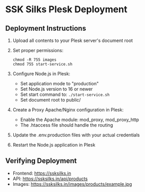 # SSK Silks Plesk Deployment

## Deployment Instructions

1. Upload all contents to your Plesk server's document root
2. Set proper permissions:
   ```
   chmod -R 755 images
   chmod 755 start-service.sh
   ```
3. Configure Node.js in Plesk:
   - Set application mode to "production"
   - Set Node.js version to 16 or newer
   - Set start command to: `./start-service.sh`
   - Set document root to public/

4. Create a Proxy Apache/Nginx configuration in Plesk:
   - Enable the Apache module: mod_proxy, mod_proxy_http
   - The .htaccess file should handle the routing

5. Update the .env.production files with your actual credentials
6. Restart the Node.js application in Plesk

## Verifying Deployment
- Frontend: https://ssksilks.in
- API: https://ssksilks.in/api/products
- Images: https://ssksilks.in/images/products/example.jpg

